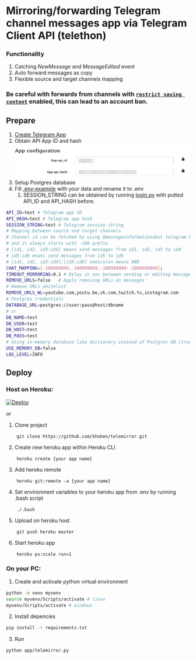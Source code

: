 # Mirroring/forwarding Telegram channel messages app via Telegram Client API (telethon)

### Functionality
1. Catching *NewMessage* and *MessageEdited* event
2. Auto forward messages as copy
3. Flexible source and target channels mapping

### Be careful with forwards from channels with [`restrict saving content`](https://telegram.org/blog/protected-content-delete-by-date-and-more) enabled, this can lead to an account ban.

## Prepare
1. [Create Telegram App](https://my.telegram.org/apps)
2. Obtain API App ID and hash
![Telegram API Credentials](/images/telegramapp.png)
3. Setup Postgres database
4. Fill [.env-example](.env-example) with your data and rename it to .env 
    1. SESSION_STRING can be obtained by running [login.py](login.py) with putted API_ID and API_HASH before.

```bash
API_ID=test # Telegram app ID
API_HASH=test # Telegram app hash
SESSION_STRING=test # Telegram session string
# Mapping between source and target channels
# Channel id can be fetched by using @messageinformationsbot telegram bot
# and it always starts with -100 prefix
# [id1, id2, id3:id4] means send messages from id1, id2, id3 to id4
# id5:id6 means send messages from id5 to id6
# [id1, id2, id3:id4];[id5:id6] semicolon means AND
CHAT_MAPPING=[-100999999,-100999999,-100999999:-1009999999];
TIMEOUT_MIRRORING=0.1 # Delay in sec between sending or editing messages
REMOVE_URLS=false   # Apply removing URLs on messages
# Remove URLs whitelist
REMOVE_URLS_WL=youtube.com,youtu.be,vk.com,twitch.tv,instagram.com
# Postgres credentials
DATABASE_URL=postgres://user:pass@host/dbname
# or
DB_NAME=test
DB_USER=test
DB_HOST=test
DB_PASS=test
# Using in-memory database like dictionary instead of Postgres DB (true or false). Default is false
USE_MEMORY_DB=false
LOG_LEVEL=INFO
```

## Deploy

### Host on Heroku:
[![Deploy](https://www.herokucdn.com/deploy/button.svg)](https://heroku.com/deploy?template=https://github.com/khoben/telemirror)

or

1. Clone project
```
    git clone https://github.com/khoben/telemirror.git
```
2. Create new heroku app within Heroku CLI
```
    heroku create {your app name}
```
3. Add heroku remote
```
    heroku git:remote -a {your app name}
```
4. Set environment variables to your heroku app from .env by running .bash script
```
    ./.bash
```

5. Upload on heroku host
```
    git push heroku master
```

6. Start heroku app
```
    heroku ps:scale run=1
```

### On your PC:
1. Create and activate python virtual environment
```bash
python -m venv myvenv
source myvenv/Scripts/activate # linux
myvenv/Scripts/activate # windows
```
2. Install depencies
```bash
pip install -r requirements.txt
```
3. Run
```bash
python app/telemirror.py
```